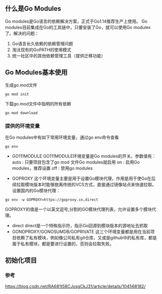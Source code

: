 ## 什么是Go Modules
Go modules是Go语言的依赖解决方案，正式于Go1.14推荐生产上使用。
Go modules目前集成在Go的工具链中，只要安装了Go，就可以使用Go modules了。解决的问题：

1. Go语言长久依赖的依赖管理问题
2. 淘汰现有的GoPATH的使用模式
3. 统一社区中的其他依赖管理工具（提供迁移功能）
## Go Modules基本使用
生成go.mod文件
```shell
go mod init
```
下载go.mod文件中指明的所有依赖
```shell
go mod download
```
### 提供的环境变量
在Go modules中有如下常用环境变量，通过go env命令查看
```shell
go env
```
* GO111MODULE
GO111MODULE环境变量是Go modules的开关。参数值有：
  auto : 只要项目包含了go mod 文件Go modules就启用
  on : 启用Go modules，推荐设置
  off : 禁用go modules
  
* GOPROXY
这个环境变量主要是用于设置Go模块代理，作用是用于使Go在后续拉取模块版本时能够脱离传统的VCS方式，直接通过镜像站点来快速拉取。
设置国内的Go模块代理：
```shell
go env -w GOPROXY=https://goproxy.cn,direct
```
GOPROXY的值是一个以英文逗号,分割的GO模块代理列表，允许设置多个模块代理。
* direct
direct是一个特殊指示符，指示Go回源到模块版本的源地址去抓取
* GONOPROXY/GONOSUMDB/GOPRIVATE
这三个环境变量都是用在当前项目依赖了私有模块，例如像公司私有git仓库，又或是github中的私有库，都是属于私有模块，都是要进行设置的，否则会拉取失败。

## 初始化项目


### 参考
https://blog.csdn.net/RA681t58CJxsgCkJ31/article/details/104568182/